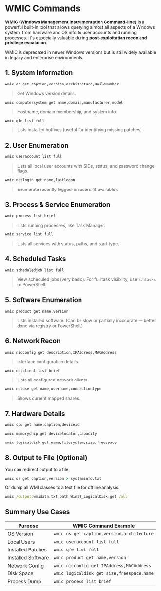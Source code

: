 # WMIC Commands

**WMIC (Windows Management Instrumentation Command-line)** is a powerful built-in tool that allows querying almost all aspects of a Windows system, from hardware and OS info to user accounts and running processes. It's especially valuable during **post-exploitation recon and privilege escalation**.

WMIC is deprecated in newer Windows versions but is still widely available in legacy and enterprise environments.
## 1. System Information

```cmd
wmic os get caption,version,architecture,BuildNumber
```

> Get Windows version details.

```cmd
wmic computersystem get name,domain,manufacturer,model
```

> Hostname, domain membership, and system info.

```cmd
wmic qfe list full
```

> Lists installed hotfixes (useful for identifying missing patches).
## 2. User Enumeration

```cmd
wmic useraccount list full
```

> Lists all local user accounts with SIDs, status, and password change flags.

```cmd
wmic netlogin get name,lastlogon
```

> Enumerate recently logged-on users (if available).
## 3. Process & Service Enumeration

```cmd
wmic process list brief
```

> Lists running processes, like Task Manager.

```cmd
wmic service list full
```

> Lists all services with status, paths, and start type.
## 4. Scheduled Tasks

```cmd
wmic scheduledjob list full
```

> View scheduled jobs (very basic). For full task visibility, use `schtasks` or PowerShell.
## 5. Software Enumeration

```cmd
wmic product get name,version
```

> Lists installed software. (Can be slow or partially inaccurate — better done via registry or PowerShell.)
## 6. Network Recon

```cmd
wmic nicconfig get description,IPAddress,MACAddress
```

> Interface configuration details.

```cmd
wmic netclient list brief
```

> Lists all configured network clients.

```cmd
wmic netuse get name,username,connectiontype
```

> Shows current mapped shares.
## 7. Hardware Details

```cmd
wmic cpu get name,caption,deviceid
```

```cmd
wmic memorychip get devicelocator,capacity
```

```cmd
wmic logicaldisk get name,filesystem,size,freespace
```
## 8. Output to File (Optional)

You can redirect output to a file:

```cmd
wmic os get caption,version > systeminfo.txt
```

Or dump all WMI classes to a text file for offline analysis:

```cmd
wmic /output:wmidata.txt path Win32_LogicalDisk get /all
```
## Summary Use Cases

| Purpose            | WMIC Command Example                       |
| ------------------ | ------------------------------------------ |
| OS Version         | `wmic os get caption,version,architecture` |
| Local Users        | `wmic useraccount list full`               |
| Installed Patches  | `wmic qfe list full`                       |
| Installed Software | `wmic product get name,version`            |
| Network Config     | `wmic nicconfig get IPAddress,MACAddress`  |
| Disk Space         | `wmic logicaldisk get size,freespace,name` |
| Process Dump       | `wmic process list brief`                  |
